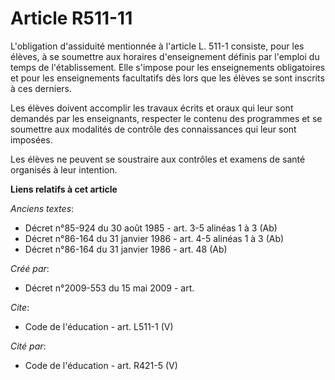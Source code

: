 # Article R511-11

L'obligation d'assiduité mentionnée à l'article L. 511-1 consiste, pour les élèves, à se soumettre aux horaires
d'enseignement définis par l'emploi du temps de l'établissement. Elle s'impose pour les enseignements obligatoires et pour
les enseignements facultatifs dès lors que les élèves se sont inscrits à ces derniers. 

Les élèves doivent accomplir les travaux écrits et oraux qui leur sont demandés par les enseignants, respecter le contenu des
programmes et se soumettre aux modalités de contrôle des connaissances qui leur sont imposées. 

Les élèves ne peuvent se soustraire aux contrôles et examens de santé organisés à leur intention.

**Liens relatifs à cet article**

_Anciens textes_:

  - Décret n°85-924 du 30 août 1985 - art. 3-5 alinéas 1 à 3 (Ab)
  - Décret n°86-164 du 31 janvier 1986 - art. 4-5 alinéas 1 à 3 (Ab)
  - Décret n°86-164 du 31 janvier 1986 - art. 48 (Ab)

_Créé par_:

  - Décret n°2009-553 du 15 mai 2009 - art.

_Cite_:

  - Code de l'éducation - art. L511-1 (V)

_Cité par_:

  - Code de l'éducation - art. R421-5 (V)
